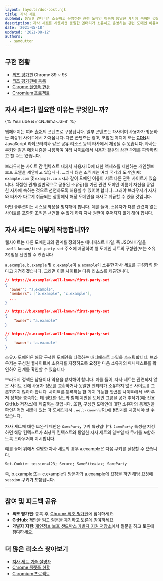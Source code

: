 ```yaml
---
layout: layouts/doc-post.njk
title: 자사 세트
subhead: 동일한 엔터티가 소유하고 운영하는 관련 도메인 이름이 동일한 자사에 속하는 것으로 선언할 수 있습니다.
description: 자사 세트를 사용하면 동일한 엔터티가 소유하고 운영하는 관련 도메인 이름이 동일한 자사에 속하는 것으로 선언할 수 있습니다.
date: '2021-05-18'
updated: '2021-08-12'
authors:
  - samdutton
---
```


<!--lint disable no-smart-quotes-->

## 구현 현황

- [최초 평가판](https://web.dev/origin-trials/) Chrome 89 ~ 93
- [최초 평가판에 등록](https://developer.chrome.com/origintrials/#/view_trial/988540118207823873)
- [Chrome 플랫폼 현황](https://chromestatus.com/feature/5640066519007232)
- [Chromium 프로젝트](https://www.chromium.org/updates/first-party-sets)

## 자사 세트가 필요한 이유는 무엇입니까?

{% YouTube id='cNJ8mZ-J3F8' %}

웹페이지는 여러 [출처](/docs/privacy-sandbox/glossary#origin)의 콘텐츠로 구성됩니다. 일부 콘텐츠는 자사이며 사용자가 방문하는 최상위 사이트에서 가져옵니다. 다른 콘텐츠는 광고, 포함된 미디어 또는 [CDN](https://www.cloudflare.com/en-gb/learning/cdn/what-is-a-cdn/)의 JavaScript 라이브러리와 같은 공유 리소스 등의 타사에서 제공될 수 있습니다. 타사는 [쿠키](/docs/privacy-sandbox/glossary#origin)와 같은 메커니즘을 사용하여 여러 사이트에서 사용자 활동의 상관 관계를 파악하려고 할 수도 있습니다.

브라우저는 사이트 간 컨텍스트 내에서 사용자 ID에 대한 액세스를 제한하는 개인정보 보호 모델을 제안하고 있습니다. 그러나 많은 조직에는 여러 국가의 도메인(예: `example.com` 및 `example.co.uk`)과 같이 도메인 이름이 서로 다른 관련 사이트가 있습니다. 적절한 관계(일반적으로 공통된 소유권)를 가진 관련 도메인 이름이 자신을 동일한 자사에 속하는 것으로 선언하도록 허용할 수 있어야 합니다. 그래야 브라우저가 자사와 타사가 다르게 취급되는 상황에서 해당 도메인을 자사로 취급할 수 있을 것입니다.

어떤 솔루션이든 시스템 악용을 방지해야 합니다. 예를 들어, 소유자가 다른 관련이 없는 사이트를 포함한 조직은 선언할 수 없게 하여 자사 권한이 주어지지 않게 해야 합니다.

## 자사 세트는 어떻게 작동합니까?

웹사이트는 다른 도메인과의 관계를 정의하는 매니페스트 파일, 즉 JSON 파일을 `.well-known/first-party-set` 주소에 제공하여 웹 도메인 세트의 구성원(또는 소유자)임을 선언할 수 있습니다.

`a.example`, `b.example` 및 `c.example`이 `a.example`이 소유한 자사 세트를 구성하려 한다고 가정하겠습니다. 그러면 이들 사이트는 다음 리소스를 제공합니다.

```json
// https://a.example/.well-known/first-party-set
{
  "owner": "a.example",
  "members": ["b.example", "c.example"],
  ...
}

// https://b.example/.well-known/first-party-set
{
	"owner": "a.example"
}

// https://c.example/.well-known/first-party-set
{
	"owner": "a.example"
}
```

소유자 도메인은 해당 구성원 도메인을 나열하는 매니페스트 파일을 호스팅합니다. 브라우저는 구성원 웹사이트에 소유자를 지정하도록 요청한 다음 소유자의 매니페스트를 확인하여 관계를 확인할 수 있습니다.

브라우저 정책은 남용이나 악용을 방지해야 합니다. 예를 들어, 자사 세트는 관련되지 않은 사이트 간에 사용자 정보를 교환하거나 동일한 엔터티가 소유하지 않은 사이트를 그룹화하지 않아야 합니다. 사이트를 등록하는 한 가지 가능한 방법은 사이트에서 브라우저 정책을 충족하는 데 필요한 정보와 함께 제안된 도메인 그룹을 공개 추적기(예: 전용 GitHub 저장소)에 제출하는 것입니다. 또한, 구성원 도메인에 대한 소유자의 통제권을 확인하려면 세트에 있는 각 도메인에서 `.well-known` URL에 챌린지를 제공해야 할 수 있습니다.

자사 세트에 대한 보완적 제안은 `SameParty` 쿠키 특성입니다. `SameParty` 특성을 지정하면 해당 컨텍스트가 최상위 컨텍스트와 동일한 자사 세트의 일부일 때 쿠키를 포함하도록 브라우저에 지시합니다.

예를 들어 위에서 설명한 자사 세트의 경우 a.example은 다음 쿠키를 설정할 수 있습니다.

`Set-Cookie: session=123; Secure; SameSite=Lax; SameParty`

즉, b.example 또는 c.example의 방문자가 a.example에 요청을 하면 해당 요청에 `session` 쿠키가 포함됩니다.

---

## 참여 및 피드백 공유

- **최초 평가판**: 등록 후, [Chrome 최초 평가판](https://developer.chrome.com/origintrials/#/view_trial/988540118207823873)에 참여하세요.
- **GitHub**: [제안](https://github.com/privacycg/first-party-sets)을 읽고 [질문을 제기하고 토론에 참여하세요](https://github.com/privacycg/first-party-sets/issues).
- **개발자 지원**: [개인정보 보호 샌드박스 개발자 지원 저장소](https://github.com/GoogleChromeLabs/privacy-sandbox-dev-support)에서 질문을 하고 토론에 참여하세요.

## 더 많은 리소스 찾아보기

- [자사 세트 기술 설명자](https://github.com/privacycg/first-party-sets)
- [Chrome 플랫폼 현황](https://chromestatus.com/feature/5640066519007232)
- [Chromium 프로젝트](https://www.chromium.org/updates/first-party-sets)
